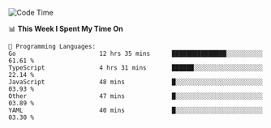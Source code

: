 <!--START_SECTION:waka-->
![Code Time](http://img.shields.io/badge/Code%20Time-594%20hrs%2053%20mins-blue)

📊 **This Week I Spent My Time On** 

```text
💬 Programming Languages: 
Go                       12 hrs 35 mins      ███████████████░░░░░░░░░░   61.61 % 
TypeScript               4 hrs 31 mins       ██████░░░░░░░░░░░░░░░░░░░   22.14 % 
JavaScript               48 mins             █░░░░░░░░░░░░░░░░░░░░░░░░   03.93 % 
Other                    47 mins             █░░░░░░░░░░░░░░░░░░░░░░░░   03.89 % 
YAML                     40 mins             █░░░░░░░░░░░░░░░░░░░░░░░░   03.30 % 
```


<!--END_SECTION:waka-->